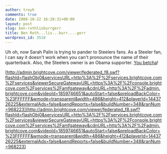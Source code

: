 ```yaml
---
author: troyh
comments: true
date: 2008-10-22 16:28:31+00:00
layout: post
slug: ben-rothlisburrgerr
title: Ben Roth...lis...burr....gerr
wordpress_id: 3518
---
```


Uh oh, now Sarah Palin is trying to pander to Steelers fans. As a Steeler fan, I can say it doesn't work when you can't pronounce the name of their quarterback. Also, the Steelers owner is an Obama supporter. [You betcha](http://kdka.com/politics/campaign08/Rooney.Obama.campaign.2.838350.html)!

[http://admin.brightcove.com/viewer/federated_f8.swf?flashId=flashObj0&servicesURL=http%3A%2F%2Fservices.brightcove.com%2Fservices&viewerSecureGatewayURL=https%3A%2F%2Fconsole.brightcove.com%2Fservices%2Famfgateway&cdnURL=http%3A%2F%2Fadmin.brightcove.com&videoId=1859746651&autoStart=false&preloadBackColor=%23FFFFFF&wmode=transparent&width=486&height=412&playerId=1443726225&externalAds=false&sendReports=false&buildNumber=348&ranNum=968223](http://admin.brightcove.com/viewer/federated_f8.swf?flashId=flashObj0&servicesURL=http%3A%2F%2Fservices.brightcove.com%2Fservices&viewerSecureGatewayURL=https%3A%2F%2Fconsole.brightcove.com%2Fservices%2Famfgateway&cdnURL=http%3A%2F%2Fadmin.brightcove.com&videoId=1859746651&autoStart=false&preloadBackColor=%23FFFFFF&wmode=transparent&width=486&height=412&playerId=1443726225&externalAds=false&sendReports=false&buildNumber=348&ranNum=968223)
